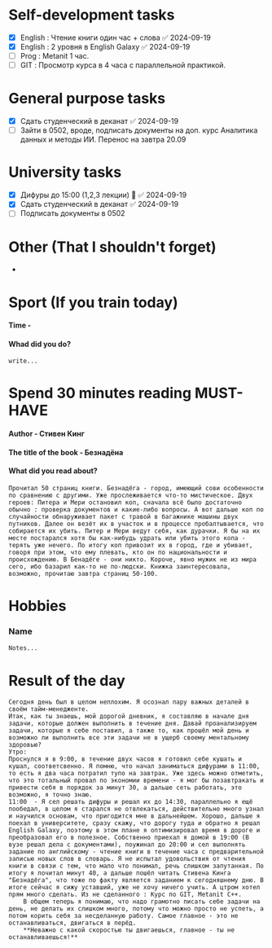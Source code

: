 # Self-development tasks
- [x] English : Чтение книги один час + слова ✅ 2024-09-19
- [x] English : 2 уровня в English Galaxy ✅ 2024-09-19
- [ ] Prog : Metanit 1 час.
- [ ] GIT : Просмотр курса в 4 часа с параллельной практикой. 
# General purpose tasks
- [x] Сдать студенческий в деканат ✅ 2024-09-19
- [ ] Зайти в 0502, вроде, подписать документы на доп. курс Аналитика данных и методы ИИ. Перенос на завтра 20.09 
# University tasks
- [x] Дифуры до 15:00 (1,2,3 лекции) 🔺 ✅ 2024-09-19
- [x] Сдать студенческий в деканат ✅ 2024-09-19
- [ ] Подписать документы в 0502
# Other (That I shouldn't forget)
- 
# Sport (If you train today)
#### Time - 
#### Whad did you do?
	write...
# Spend 30 minutes reading MUST-HAVE 
#### Author - Стивен Кинг
#### The title of the book - Безнадёна
#### What did you read about? 
	Прочитал 50 страниц книги. Безнадёга - город, имеющий сови особенности по сравнению с другими. Уже прослеживается что-то мистическое. Двух героев: Питера и Мери остановил коп, сначала всё было достаточно обычно : проверка документов и какие-либо вопросы. А вот дальше коп по случайности обнаруживает пакет с травой в багажнике машины двух путников. Далее он везёт их в участок и в процессе пробалтывается, что собирается их убить. Питер и Мери ведут себя, как дурачки. Я бы на их месте постарался хотя бы как-нибудь удрать или убить этого копа - терять уже нечего. По итогу коп привозит их в город, где и убивает, говоря при этом, что ему плевать, кто он по национальности и происхождению. В Бенадёге - они никто. Короче, явно мужик не из мира сего, ибо базарил как-то не по-людски. Книжка заинтересовала, возможно, прочитаю завтра страниц 50-100.
# Hobbies
### Name
	Notes...
# Result of the day
	Сегодня день был в целом неплохим. Я осознал пару важных деталей в своём тайм-менедженте.
	Итак, как ты знаешь, мой дорогой дневник, я составляю в начале дня задачи, которые должен выполнить в течение дня. Давай проанализируем задачи, которые я себе поставил, а также то, как прошёл мой день и возможно ли выполнить все эти задачи не в ущерб своему ментальному здоровью?
	Утро:
	Проснулся я в 9:00, в течение двух часов я готовил себе кушать и кушал, соответсвенно. Я помню, что начал заниматься дифурами в 11:00, то есть я два часа потратил тупо на завтрак. Уже здесь можно отметить, что это тотальный провал по экономии времени - я мог бы позавтракать и привести себя в порядок за минут 30, а дальше сеть работать, это возможно, я точно знаю. 
	11:00  - Я сел решать дифуры и решал их до 14:30, параллельно я ещё пообедал, в целом я старался не отвлекаться, действительно много узнал и научился основам, что пригодится мне в дальнейшем. Хорошо, дальше я поехал в университете, сразу скажу, что дорогу туда и обратно я решал English Galaxy, поэтому в этом плане я оптимизировал время в дороге и преобразовал его в полезное. Собственно приехал я домой в 19:00 (В вузе решал дела с документами), поужинал до 20:00 и сел выполнять задание по английскому - чтение книги в течение часа с предварительной записью новых слов в словарь. Я не испытал удовольствия от чтения книги в связи с тем, что мало что понимал, речь слишком запутанная. По итогу я почитал минут 40, а дальше пошёл читать Стивена Кинга "Безнадёга", что тоже по факту является заданием к сегодняшнему дню. В итоге сейчас я сижу уставший, уже не хочу ничего учить. А цтром хотел прям много сделать. Из не сделанного : Курс по GIT, Metanit C++. 
		В общем теперь я понимаю, что надо грамотно писать себе задачи на день, не делать их слишком много, потому что можно просто не успеть, а потом корить себя за несделанную работу. Самое главное - это не останавливаться, двигаться в перёд.
		**Неважно с какой скоростью ты двигаешься, главное - ты не останавливаешься!**